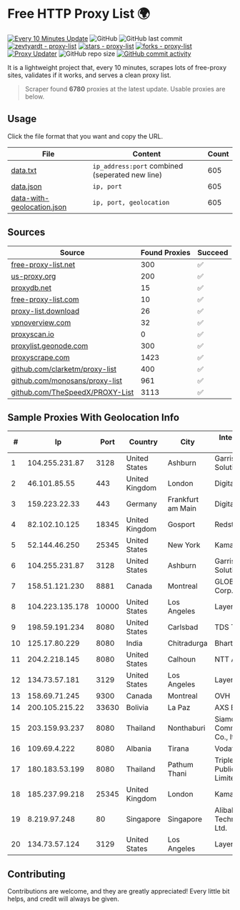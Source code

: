 
# Free HTTP Proxy List 🌍

[![Every 10 Minutes Update](https://github.com/mertguvencli/http-proxy-list/actions/workflows/main.yml/badge.svg?branch=main)](https://github.com/mertguvencli/http-proxy-list/actions/workflows/main.yml)
![GitHub](https://img.shields.io/github/license/mertguvencli/http-proxy-list)
![GitHub last commit](https://img.shields.io/github/last-commit/mertguvencli/http-proxy-list)
[![zevtyardt - proxy-list](https://img.shields.io/static/v1?label=zevtyardt&message=proxy-list&color=blue&logo=github)](https://github.com/zevtyardt/proxy-list "Go to GitHub repo")
[![stars - proxy-list](https://img.shields.io/github/stars/zevtyardt/proxy-list?style=social)](https://github.com/zevtyardt/proxy-list)
[![forks - proxy-list](https://img.shields.io/github/forks/zevtyardt/proxy-list?style=social)](https://github.com/zevtyardt/proxy-list)
[![Proxy Updater](https://github.com/zevtyardt/proxy-list/workflows/Proxy%20Updater/badge.svg)](https://github.com/zevtyardt/proxy-list/actions?query=workflow:"Proxy+Updater")
![GitHub repo size](https://img.shields.io/github/repo-size/zevtyardt/proxy-list)
[![GitHub commit activity](https://img.shields.io/github/commit-activity/m/zevtyardt/proxy-list?logo=commits)](https://github.com/zevtyardt/proxy-list/commits/main)

It is a lightweight project that, every 10 minutes, scrapes lots of free-proxy sites, validates if it works, and serves a clean proxy list.

> Scraper found **6780** proxies at the latest update. Usable proxies are below.

## Usage

Click the file format that you want and copy the URL.

|File|Content|Count|
|----|-------|-----|
|[data.txt](https://raw.githubusercontent.com/mertguvencli/http-proxy-list/main/proxy-list/data.txt)|`ip_address:port` combined (seperated new line)|605|
|[data.json](https://raw.githubusercontent.com/mertguvencli/http-proxy-list/main/proxy-list/data.json)|`ip, port`|605|
|[data-with-geolocation.json](https://raw.githubusercontent.com/mertguvencli/http-proxy-list/main/proxy-list/data-with-geolocation.json)|`ip, port, geolocation`|605|

## Sources

|Source|Found Proxies|Succeed|
|------|-------------|-------|
|[free-proxy-list.net](https://free-proxy-list.net)|300|✅|
|[us-proxy.org](https://www.us-proxy.org)|200|✅|
|[proxydb.net](http://proxydb.net)|15|✅|
|[free-proxy-list.com](https://free-proxy-list.com/?page=&port=&type%5B%5D=http&type%5B%5D=https&up_time=0&search=Search)|10|✅|
|[proxy-list.download](https://www.proxy-list.download/HTTP)|26|✅|
|[vpnoverview.com](https://vpnoverview.com/privacy/anonymous-browsing/free-proxy-servers)|32|✅|
|[proxyscan.io](https://www.proxyscan.io)|0|✅|
|[proxylist.geonode.com](https://proxylist.geonode.com/api/proxy-list?limit=300&page=1&sort_by=lastChecked&sort_type=desc&protocols=http,https)|300|✅|
|[proxyscrape.com](https://api.proxyscrape.com/v2/?request=displayproxies&protocol=http&timeout=10000&country=all&ssl=all&anonymity=all)|1423|✅|
|[github.com/clarketm/proxy-list](https://raw.githubusercontent.com/clarketm/proxy-list/master/proxy-list-raw.txt)|400|✅|
|[github.com/monosans/proxy-list](https://raw.githubusercontent.com/monosans/proxy-list/main/proxies/http.txt)|961|✅|
|[github.com/TheSpeedX/PROXY-List](https://raw.githubusercontent.com/TheSpeedX/PROXY-List/master/http.txt)|3113|✅|


## Sample Proxies With Geolocation Info

|#|Ip|Port|Country|City|Internet Service Provider|
|-|--|----|-------|----|-------------------------|
|1|104.255.231.87|3128|United States|Ashburn|Garrison Network Solutions LLC|
|2|46.101.85.55|443|United Kingdom|London|DigitalOcean|
|3|159.223.22.33|443|Germany|Frankfurt am Main|DigitalOcean, LLC|
|4|82.102.10.125|18345|United Kingdom|Gosport|Redstation Limited|
|5|52.144.46.250|25345|United States|New York|Kamatera, Inc.|
|6|104.255.231.87|3128|United States|Ashburn|Garrison Network Solutions LLC|
|7|158.51.121.230|8881|Canada|Montreal|GLOBALTELEHOST Corp.|
|8|104.223.135.178|10000|United States|Los Angeles|LayerHost|
|9|198.59.191.234|8080|United States|Carlsbad|TDS TELECOM|
|10|125.17.80.229|8080|India|Chitradurga|Bharti Airtel|
|11|204.2.218.145|8080|United States|Calhoun|NTT America, Inc.|
|12|134.73.57.181|3129|United States|Los Angeles|LayerHost|
|13|158.69.71.245|9300|Canada|Montreal|OVH SAS|
|14|200.105.215.22|33630|Bolivia|La Paz|AXS Bolivia S. A.|
|15|203.159.93.237|8080|Thailand|Nonthaburi|Siamdata Communication Co., ltd.|
|16|109.69.4.222|8080|Albania|Tirana|Vodafone Network|
|17|180.183.53.199|8080|Thailand|Pathum Thani|Triple T Broadband Public Company Limited|
|18|185.237.99.218|25345|United Kingdom|London|Kamatera Inc|
|19|8.219.97.248|80|Singapore|Singapore|Alibaba (US) Technology Co., Ltd.|
|20|134.73.57.124|3129|United States|Los Angeles|LayerHost|



## Contributing

Contributions are welcome, and they are greatly appreciated! Every
little bit helps, and credit will always be given.

